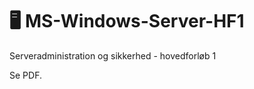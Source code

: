 # :desktop_computer: MS-Windows-Server-HF1

Serveradministration og sikkerhed - hovedforløb 1

Se PDF.
